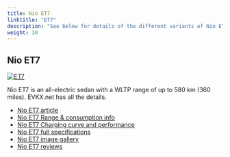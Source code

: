 ```yaml
---
title: Nio ET7
linktitle: "ET7"
description: "See below for details of the different variants of Nio ET7"
weight: 30
---
```

## Nio ET7

<a href="/models/nio/et7/et7/"><img src="https://media.evkx.net/multimedia/models/nio/et7/et7/main_1_st.jpg" class="img-fluid" alt="ET7" ></a>

Nio ET7 is an all-electric sedan with a WLTP range of up to 580 km (360 miles). EVKX.net has all the details. 

- [Nio ET7 article](/models/nio/et7/et7/)
- [Nio ET7 Range & consumption info](/models/nio/et7/et7/rangeandconsumption)
- [Nio ET7 Charging curve and performance](/models/nio/et7/et7/chargingcurve)
- [Nio ET7 full specifications](/models/nio/et7/et7/specifications)
- [Nio ET7 image gallery](/models/nio/et7/et7/gallery)
- [Nio ET7 reviews](/models/nio/et7/et7/reviews)


